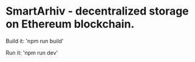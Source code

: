 # SmartArhiv - decentralized storage on Ethereum blockchain.

Build it:
'npm run build'

Run it:
'npm run dev'
